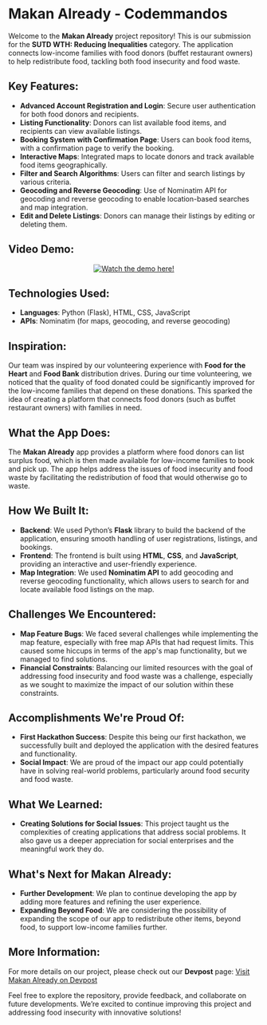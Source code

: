 # Makan Already - Codemmandos

Welcome to the **Makan Already** project repository! This is our submission for the **SUTD WTH: Reducing Inequalities** category. The application connects low-income families with food donors (buffet restaurant owners) to help redistribute food, tackling both food insecurity and food waste. 

## Key Features:
- **Advanced Account Registration and Login**: Secure user authentication for both food donors and recipients.
- **Listing Functionality**: Donors can list available food items, and recipients can view available listings.
- **Booking System with Confirmation Page**: Users can book food items, with a confirmation page to verify the booking.
- **Interactive Maps**: Integrated maps to locate donors and track available food items geographically.
- **Filter and Search Algorithms**: Users can filter and search listings by various criteria.
- **Geocoding and Reverse Geocoding**: Use of Nominatim API for geocoding and reverse geocoding to enable location-based searches and map integration.
- **Edit and Delete Listings**: Donors can manage their listings by editing or deleting them.

## Video Demo:
<p align="center">
  <a href="https://www.youtube.com/watch?v=3jLETHXjJCk" target="_blank">
    <img src="https://img.youtube.com/vi/3jLETHXjJCk/0.jpg" alt="Watch the demo here!">
  </a>
</p>

## Technologies Used:
- **Languages**: Python (Flask), HTML, CSS, JavaScript
- **APIs**: Nominatim (for maps, geocoding, and reverse geocoding)

## Inspiration:
Our team was inspired by our volunteering experience with **Food for the Heart** and **Food Bank** distribution drives. During our time volunteering, we noticed that the quality of food donated could be significantly improved for the low-income families that depend on these donations. This sparked the idea of creating a platform that connects food donors (such as buffet restaurant owners) with families in need.

## What the App Does:
The **Makan Already** app provides a platform where food donors can list surplus food, which is then made available for low-income families to book and pick up. The app helps address the issues of food insecurity and food waste by facilitating the redistribution of food that would otherwise go to waste.

## How We Built It:
- **Backend**: We used Python’s **Flask** library to build the backend of the application, ensuring smooth handling of user registrations, listings, and bookings.
- **Frontend**: The frontend is built using **HTML**, **CSS**, and **JavaScript**, providing an interactive and user-friendly experience.
- **Map Integration**: We used **Nominatim API** to add geocoding and reverse geocoding functionality, which allows users to search for and locate available food listings on the map.

## Challenges We Encountered:
- **Map Feature Bugs**: We faced several challenges while implementing the map feature, especially with free map APIs that had request limits. This caused some hiccups in terms of the app's map functionality, but we managed to find solutions.
- **Financial Constraints**: Balancing our limited resources with the goal of addressing food insecurity and food waste was a challenge, especially as we sought to maximize the impact of our solution within these constraints.

## Accomplishments We're Proud Of:
- **First Hackathon Success**: Despite this being our first hackathon, we successfully built and deployed the application with the desired features and functionality.
- **Social Impact**: We are proud of the impact our app could potentially have in solving real-world problems, particularly around food security and food waste.

## What We Learned:
- **Creating Solutions for Social Issues**: This project taught us the complexities of creating applications that address social problems. It also gave us a deeper appreciation for social enterprises and the meaningful work they do.

## What's Next for **Makan Already**:
- **Further Development**: We plan to continue developing the app by adding more features and refining the user experience.
- **Expanding Beyond Food**: We are considering the possibility of expanding the scope of our app to redistribute other items, beyond food, to support low-income families further.

## More Information:
For more details on our project, please check out our **Devpost** page:
[Visit Makan Already on Devpost](https://devpost.com/software/makan-already-codemmandos?ref_content=user-portfolio&ref_feature=in_progress)

Feel free to explore the repository, provide feedback, and collaborate on future developments. We’re excited to continue improving this project and addressing food insecurity with innovative solutions!
